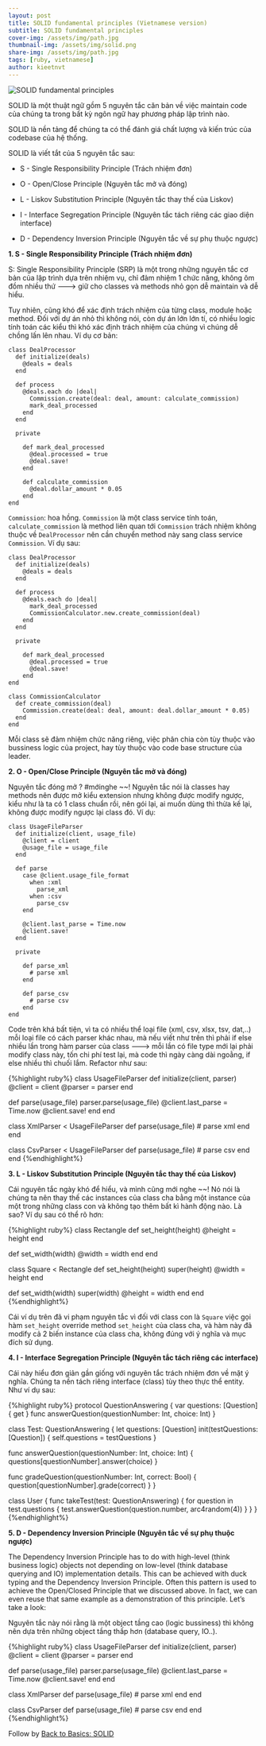 ```yaml
---
layout: post
title: SOLID fundamental principles (Vietnamese version)
subtitle: SOLID fundamental principles
cover-img: /assets/img/path.jpg
thumbnail-img: /assets/img/solid.png
share-img: /assets/img/path.jpg
tags: [ruby, vietnamese]
author: kieetnvt
---
```


![SOLID fundamental principles](/assets/img/solid.png)

SOLID là một thuật ngữ gồm 5 nguyên tắc căn bản về việc maintain code của chúng ta trong bất kỳ ngôn ngữ hay phương pháp lập trình nào.

SOLID là nền tảng để chúng ta có thể đánh giá chất lượng và kiến trúc của codebase của hệ thống.

SOLID là viết tắt của 5 nguyên tắc sau:

* S - Single Responsibility Principle (Trách nhiệm đơn)

* O - Open/Close Principle (Nguyên tắc mở và đóng)

* L - Liskov Substitution Principle (Nguyên tắc thay thế của Liskov)

* I - Interface Segregation Principle (Nguyên tắc tách riêng các giao diện interface)

* D - Dependency Inversion Principle (Nguyên tắc về sự phụ thuộc ngược)


__1. S - Single Responsibility Principle (Trách nhiệm đơn)__

S: Single Responsibility Principle (SRP) là một trong những nguyên tắc cơ bản của lập trình dựa trên nhiệm vụ, chỉ đảm nhiệm 1 chức năng, không ôm đồm nhiều thứ ---> giữ cho classes và methods nhỏ gọn dễ maintain và dễ hiểu.

Tuy nhiên, cũng khó để xác định trách nhiệm của từng class, module hoặc method. Đối với dự án nhỏ thì không nói, còn dự án lớn lớn tí, có nhiều logic tính toán các kiểu thì khó xác định trách nhiệm của chúng vì chúng dễ chồng lấn lên nhau. Ví dụ cơ bản:

~~~
class DealProcessor
  def initialize(deals)
    @deals = deals
  end

  def process
    @deals.each do |deal|
      Commission.create(deal: deal, amount: calculate_commission)
      mark_deal_processed
    end
  end

  private

    def mark_deal_processed
      @deal.processed = true
      @deal.save!
    end

    def calculate_commission
      @deal.dollar_amount * 0.05
    end
end
~~~

`Commission`: hoa hồng. `Commission` là một class service tính toán, `calculate_commission` là method liên quan tới `Commission` trách nhiệm không thuộc về `DealProcessor` nên cần chuyển method này sang class service `Commission`. Ví dụ sau:

~~~
class DealProcessor
  def initialize(deals)
    @deals = deals
  end

  def process
    @deals.each do |deal|
      mark_deal_processed
      CommissionCalculator.new.create_commission(deal)
    end
  end

  private

    def mark_deal_processed
      @deal.processed = true
      @deal.save!
    end
end

class CommissionCalculator
  def create_commission(deal)
    Commission.create(deal: deal, amount: deal.dollar_amount * 0.05)
  end
end
~~~

Mỗi class sẽ đảm nhiệm chức năng riêng, việc phân chia còn tùy thuộc vào bussiness logic của project, hay tùy thuộc vào code base structure của leader.

__2. O - Open/Close Principle (Nguyên tắc mở và đóng)__

Nguyên tắc đóng mở ? #mớinghe ~~!
Nguyên tắc nói là classes hay methods nên được mở kiểu extension nhưng không được modify ngược, kiểu như là ta có 1 class chuẩn rồi, nên gói lại, ai muốn dùng thì thừa kế lại, không được modify ngược lại class đó. Ví dụ:

~~~
class UsageFileParser
  def initialize(client, usage_file)
    @client = client
    @usage_file = usage_file
  end

  def parse
    case @client.usage_file_format
      when :xml
        parse_xml
      when :csv
        parse_csv
    end

    @client.last_parse = Time.now
    @client.save!
  end

  private

    def parse_xml
      # parse xml
    end

    def parse_csv
      # parse csv
    end
end
~~~

Code trên khá bất tiện, vì ta có nhiều thể loại file (xml, csv, xlsx, tsv, dat,..) mỗi loại file có cách parser khác nhau, mà nếu viết như trên thì phải if else nhiều lần trong hàm parser của class ---> mỗi lần có file type mới lại phải modify class này, tốn chi phí test lại, mà code thì ngày càng dài ngoằng, if else nhiều thì chuối lắm. Refactor như sau:

{%highlight ruby%}
class UsageFileParser
  def initialize(client, parser)
    @client = client
    @parser = parser
  end

  def parse(usage_file)
    parser.parse(usage_file)
    @client.last_parse = Time.now
    @client.save!
  end
end

class XmlParser < UsageFileParser
  def parse(usage_file)
    # parse xml
  end
end

class CsvParser < UsageFileParser
  def parse(usage_file)
    # parse csv
  end
end
{%endhighlight%}

__3. L - Liskov Substitution Principle (Nguyên tắc thay thế của Liskov)__


Cái nguyên tắc ngày khó để hiểu, và mình cũng mới nghe ~~!
Nó nói là chúng ta nên thay thế các instances của class cha bằng một instance của một trong những class con và không tạo thêm bất kì hành động nào. Là sao? Ví dụ sau có thể rõ hơn:

{%highlight ruby%}
class Rectangle
  def set_height(height)
    @height = height
  end

  def set_width(width)
    @width = width
  end
end

class Square < Rectangle
  def set_height(height)
    super(height)
    @width = height
  end

  def set_width(width)
    super(width)
    @height = width
  end
end
{%endhighlight%}

Cái ví dụ trên đã vi phạm nguyên tắc vì đối với class con là `Square` việc gọi hàm `set_height` override method `set_height` của class cha, và hàm này đã modify cả 2 biến instance của class cha, không đúng với ý nghĩa và mục đích sử dụng.

__4. I - Interface Segregation Principle (Nguyên tắc tách riêng các interface)__

Cái này hiểu đơn giản gần giống với nguyên tắc trách nhiệm đơn về mặt ý nghĩa. Chúng ta nền tách riêng interface (class) tùy theo thực thể entity. Như ví dụ sau:

{%highlight ruby%}
protocol QuestionAnswering {
  var questions: [Question] { get }
  func answerQuestion(questionNumber: Int, choice: Int)
}

class Test: QuestionAnswering {
  let questions: [Question]
  init(testQuestions: [Question]) {
    self.questions = testQuestions
  }

  func answerQuestion(questionNumber: Int, choice: Int) {
    questions[questionNumber].answer(choice)
  }

  func gradeQuestion(questionNumber: Int, correct: Bool) {
    question[questionNumber].grade(correct)
  }
}

class User {
  func takeTest(test: QuestionAnswering) {
    for question in test.questions {
      test.answerQuestion(question.number, arc4random(4))
    }
  }
}
{%endhighlight%}

__5. D - Dependency Inversion Principle (Nguyên tắc về sự phụ thuộc ngược)__

The Dependency Inversion Principle has to do with high-level (think business logic) objects not depending on low-level (think database querying and IO) implementation details. This can be achieved with duck typing and the Dependency Inversion Principle. Often this pattern is used to achieve the Open/Closed Principle that we discussed above. In fact, we can even reuse that same example as a demonstration of this principle. Let’s take a look:

Nguyên tắc này nói rằng là một object tầng cao (logic bussiness) thì không nên dựa trên những object tầng thấp hơn (database query, IO..).

{%highlight ruby%}
class UsageFileParser
  def initialize(client, parser)
    @client = client
    @parser = parser
  end

  def parse(usage_file)
    parser.parse(usage_file)
    @client.last_parse = Time.now
    @client.save!
  end
end

class XmlParser
  def parse(usage_file)
    # parse xml
  end
end

class CsvParser
  def parse(usage_file)
    # parse csv
  end
end
{%endhighlight%}

Follow by [Back to Basics: SOLID](https://robots.thoughtbot.com/back-to-basics-solid)
